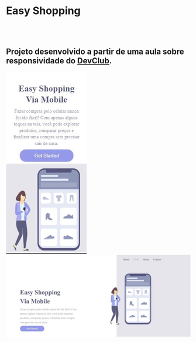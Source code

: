 <h1>Easy Shopping</h1>
<br>
<br>
<h2>Projeto desenvolvido a partir de uma aula sobre responsividade do <a href="https://rodolfomori.com.br/devclub">DevClub</a>.</h2>
<img src="https://github.com/Gustavo-Oliveira-Dev/Projeto-easy-shopping/blob/master/img/easy-responsive.JPG?raw=true"/>
<img src="https://github.com/Gustavo-Oliveira-Dev/Projeto-easy-shopping/blob/master/img/easy-pc.JPG?raw=true"/>
